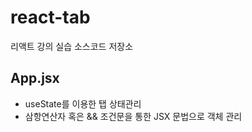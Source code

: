 # react-tab
리액트 강의 실습 소스코드 저장소

## App.jsx
- useState를 이용한 탭 상태관리 
- 삼항연산자 혹은 && 조건문을 통한 JSX 문법으로 객체 관리

